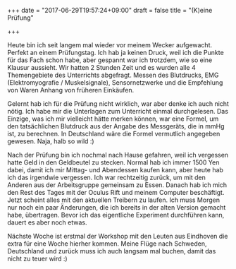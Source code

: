 +++
date = "2017-06-29T19:57:24+09:00"
draft = false
title = "(K)eine Prüfung"

+++

Heute bin ich seit langem mal wieder vor meinem Wecker aufgewacht. Perfekt an
einem Prüfungstag. Ich hab ja keinen Druck, weil ich die Punkte für das Fach
schon habe, aber gespannt war ich trotzdem, wie so eine Klausur aussieht. Wir
hatten 2 Stunden Zeit und es wurden alle 4 Themengebiete des Unterrichts
abgefragt. Messen des Blutdrucks, EMG (Elektromyografie / Muskelsignale),
Sensornetzwerke und die Empfehlung von Waren Anhang von früheren Einkäufen.

Gelernt hab ich für die Prüfung nicht wirklich, war aber denke ich auch nicht
nötig. Ich habe mir die Unterlagen zum Unterricht einmal durchgelesen. Das
Einzige, was ich mir vielleicht hätte merken können, war eine Formel, um den
tatsächlichen Blutdruck aus der Angabe des Messgeräts, die in mmHg ist, zu
berechnen. In Deutschland wäre die Formel vermutlich angegeben gewesen. Naja,
halb so wild :)

Nach der Prüfung bin ich nochmal nach Hause gefahren, weil ich vergessen hatte
Geld in den Geldbeutel zu stecken. Normal hab ich immer 1500 Yen dabei, damit
ich mir Mittag- und Abendessen kaufen kann, aber heute hab ich das irgendwie
vergessen. Ich war rechtzeitig zurück, um mit den Anderen aus der Arbeitsgruppe
gemeinsam zu Essen. Danach hab ich mich den Rest des Tages mit der Oculus Rift
und meinem Computer beschäftigt. Jetzt scheint alles mit den aktuellen Treibern
zu laufen. Ich muss Morgen nur noch ein paar Änderungen, die ich bereits in der
alten Version gemacht habe, übertragen. Bevor ich das eigentliche Experiment
durchführen kann, dauert es aber noch etwas.

Nächste Woche ist erstmal der Workshop mit den Leuten aus Eindhoven die extra
für eine Woche hierher kommen. Meine Flüge nach Schweden, Deutschland und zurück
muss ich auch langsam mal buchen, damit das nicht zu teuer wird :)
